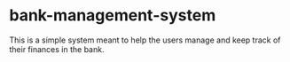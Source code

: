 # bank-management-system

This is a simple system meant to help the users manage and keep track of their finances in the bank.
